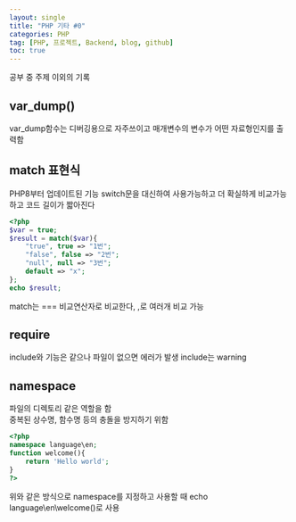 ```yaml
---
layout: single
title: "PHP 기타 #0"
categories: PHP
tag: [PHP, 프로젝트, Backend, blog, github]
toc: true
---
```


공부 중 주제 이외의 기록

## var_dump()
var_dump함수는 디버깅용으로 자주쓰이고 매개변수의 변수가 어떤 자료형인지를 출력함

## match 표현식
PHP8부터 업데이트된 기능
switch문을 대신하여 사용가능하고 더 확실하게 비교가능하고 코드 길이가 짧아진다
```php
<?php
$var = true;
$result = match($var){
	"true", true => "1번";
	"false", false => "2번";
	"null", null => "3번";
	default => "x";
};
echo $result;
```
match는 === 비교연산자로 비교한다, ,로 여러개 비교 가능


## require
include와 기능은 같으나 파일이 없으면 에러가 발생 include는 warning

## namespace
파일의 디렉토리 같은 역할을 함<br>
중복된 상수명, 함수명 등의 충돌을 방지하기 위함
```php
<?php
namespace language\en;
function welcome(){
    return 'Hello world';
}
?>
```
위와 같은 방식으로 namespace를 지정하고 사용할 때 echo language\en\welcome()로 사용